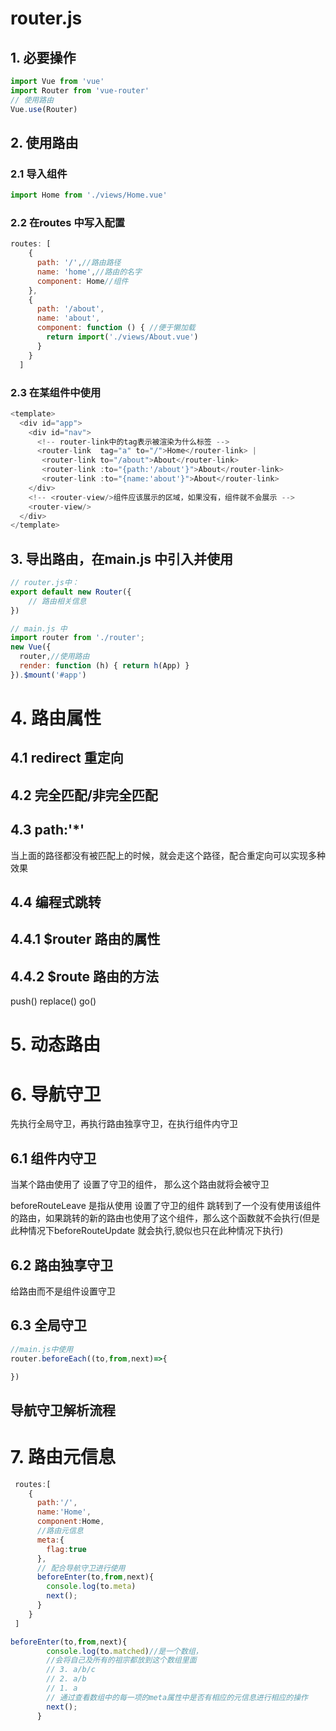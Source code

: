 # router.js

## 1. 必要操作
```javascript
import Vue from 'vue'
import Router from 'vue-router'
// 使用路由
Vue.use(Router)
```
## 2. 使用路由
### 2.1 导入组件
```javascript
import Home from './views/Home.vue'
```
### 2.2 在routes 中写入配置
```javascript
routes: [
    {
      path: '/',//路由路径
      name: 'home',//路由的名字
      component: Home//组件
    },
    {
      path: '/about',
      name: 'about',
      component: function () { //便于懒加载
        return import('./views/About.vue')
      }
    }
  ]
```
### 2.3 在某组件中使用
```javascript
<template>
  <div id="app">
    <div id="nav">
      <!-- router-link中的tag表示被渲染为什么标签 -->
      <router-link  tag="a" to="/">Home</router-link> |
       <router-link to="/about">About</router-link>
       <router-link :to="{path:'/about'}">About</router-link>
       <router-link :to="{name:'about'}">About</router-link>
    </div>
    <!-- <router-view/>组件应该展示的区域，如果没有，组件就不会展示 -->
    <router-view/>
  </div>
</template>
```


## 3. 导出路由，在main.js 中引入并使用
```javascript
// router.js中：
export default new Router({
    // 路由相关信息
})

// main.js 中
import router from './router';
new Vue({
  router,//使用路由
  render: function (h) { return h(App) }
}).$mount('#app')
```

# 4. 路由属性
## 4.1 redirect 重定向
## 4.2 完全匹配/非完全匹配
## 4.3 path:'*'
当上面的路径都没有被匹配上的时候，就会走这个路径，配合重定向可以实现多种效果
## 4.4 编程式跳转
## 4.4.1 $router 路由的属性
## 4.4.2 $route 路由的方法
push()
replace()
go()
# 5. 动态路由

# 6. 导航守卫

先执行全局守卫，再执行路由独享守卫，在执行组件内守卫

## 6.1 组件内守卫
当某个路由使用了 设置了守卫的组件， 那么这个路由就将会被守卫

beforeRouteLeave 是指从使用  设置了守卫的组件  跳转到了一个没有使用该组件的路由，如果跳转的新的路由也使用了这个组件，那么这个函数就不会执行(但是此种情况下beforeRouteUpdate 就会执行,貌似也只在此种情况下执行)
## 6.2 路由独享守卫

给路由而不是组件设置守卫

## 6.3 全局守卫
```javascript
//main.js中使用
router.beforeEach((to,from,next)=>{

})
```

## 导航守卫解析流程

# 7. 路由元信息

```javascript
 routes:[
    {
      path:'/',
      name:'Home',
      component:Home,
      //路由元信息
      meta:{
        flag:true
      },
      // 配合导航守卫进行使用
      beforeEnter(to,from,next){
        console.log(to.meta)
        next();
      }
    }
 ]
```

```javascript
beforeEnter(to,from,next){
        console.log(to.matched)//是一个数组，
        //会将自己及所有的祖宗都放到这个数组里面
        // 3. a/b/c
        // 2. a/b
        // 1. a
        // 通过查看数组中的每一项的meta属性中是否有相应的元信息进行相应的操作
        next();
      }
```